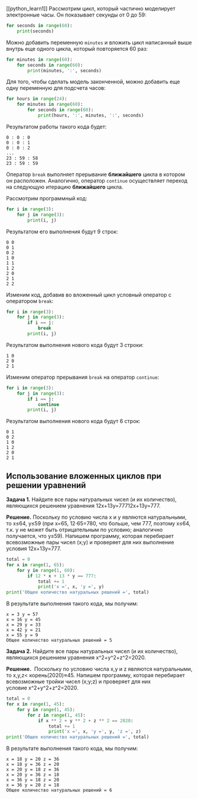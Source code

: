 [[python_learn1]]
Рассмотрим цикл, который частично моделирует электронные часы. Он показывает секунды от 0 до 59:

```python
for seconds in range(60):
    print(seconds)
```

Можно добавить переменную `minutes` и вложить цикл написанный выше внутрь еще одного цикла, который повторяется 60 раз:

```python
for minutes in range(60):
    for seconds in range(60):
        print(minutes, ':', seconds)
```

Для того, чтобы сделать модель законченной, можно добавить еще одну переменную для подсчета часов:

```python
for hours in range(24):
    for minutes in range(60):
        for seconds in range(60):
            print(hours, ':', minutes, ':', seconds)
```

Результатом работы такого кода будет:

```no-highlight
0 : 0 : 0
0 : 0 : 1
0 : 0 : 2
...
23 : 59 : 58
23 : 59 : 59 
```
Оператор `break` выполняет прерывание **ближайшего** цикла в котором он расположен. Аналогично, оператор `continue` осуществляет переход на следующую итерацию **ближайшего** цикла.

Рассмотрим программный код:

```python
for i in range(3):
    for j in range(3):
        print(i, j)
```

Результатом его выполнения будут 9 строк:

```no-highlight
0 0
0 1
0 2
1 0
1 1
1 2
2 0
2 1
2 2
```

Изменим код, добавив во вложенный цикл условный оператор с оператором `break`:

```python
for i in range(3):
    for j in range(3):
        if i == j:
            break
        print(i, j)
```

Результатом выполнения нового кода будут 3 строки:

```no-highlight
1 0
2 0
2 1
```

Изменим оператор прерывания `break` на оператор `continue`:

```python
for i in range(3):
    for j in range(3):
        if i == j:
            continue
        print(i, j)
```

Результатом выполнения нового кода будут 6 строк:

```no-highlight
0 1
0 2
1 0
1 2
2 0
2 1
```
## Использование вложенных циклов при решении уравнений

**Задача 1.** Найдите все пары натуральных чисел (и их количество), являющихся решением уравнения 12x+13y=77712x+13y=777.

**Решение.** Поскольку по условию числа x и y являются натуральными, то x≤64, y≤59 (при x=65, 12⋅65=780, что больше, чем 777, поэтому x≤64, т.к. y не может быть отрицательным по условию; аналогично получается, что y≤59). Напишем программу, которая перебирает всевозможные пары чисел (x;y) и проверяет для них выполнение условия 12x+13y=777.

```python
total = 0
for x in range(1, 65):
    for y in range(1, 60):
        if 12 * x + 13 * y == 777:
            total += 1
            print('x =', x, 'y =', y)
print('Общее количество натуральных решений =', total)
```

В результате выполнения такого кода, мы получим:

```no-highlight
x = 3 y = 57
x = 16 y = 45
x = 29 y = 33
x = 42 y = 21
x = 55 y = 9
Общее количество натуральных решений = 5
```

**Задача 2.** Найдите все пары натуральных чисел (и их количество), являющихся решением уравнения x^2+y^2+z^2=2020.

**Решение.**  Поскольку по условию числа x,y и z являются натуральными, то x,y,z< корень(2020)​≈45. Напишем программу, которая перебирает всевозможные тройки чисел (x;y;z) и проверяет для них условие x^2+y^2+z^2=2020.

```python
total = 0
for x in range(1, 45):
    for y in range(1, 45):
        for z in range(1, 45):
            if x ** 2 + y ** 2 + z ** 2 == 2020:
                total += 1
                print('x =', x, 'y =', y, 'z =', z)
print('Общее количество натуральных решений =', total)
```

В результате выполнения такого кода, мы получим:

```no-highlight
x = 18 y = 20 z = 36
x = 18 y = 36 z = 20
x = 20 y = 18 z = 36
x = 20 y = 36 z = 18
x = 36 y = 18 z = 20
x = 36 y = 20 z = 18
Общее количество натуральных решений = 6
```
